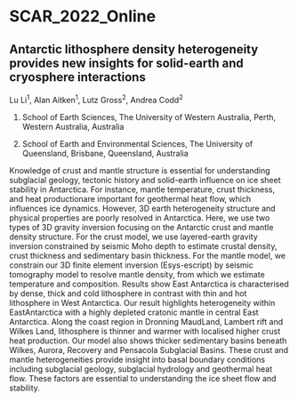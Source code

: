 # SCAR_2022_Online
## Antarctic lithosphere density heterogeneity provides new insights for solid-earth and cryosphere interactions

Lu Li<sup>1</sup>, Alan Aitken<sup>1</sup>, Lutz Gross<sup>2</sup>, Andrea Codd<sup>2</sup>

1. School of Earth Sciences, The University of Western Australia, Perth, Western Australia, Australia

2. School of Earth and Environmental Sciences, The University of Queensland, Brisbane, Queensland, Australia

Knowledge of crust and mantle structure is essential for understanding subglacial geology, tectonic history and solid-earth influence on ice sheet stability in Antarctica. For instance, mantle temperature, crust thickness, and heat productionare important for geothermal heat flow, which influences ice dynamics. However, 3D earth heterogeneity structure and physical properties are poorly resolved in Antarctica. Here, we use two types of 3D gravity inversion focusing on the Antarctic crust and mantle density structure. For the crust model, we use layered-earth gravity inversion constrained by seismic Moho depth to estimate crustal density, crust thickness and sedimentary basin thickness. For the mantle model, we constrain our 3D finite element inversion (Esys-escript) by seismic tomography model to resolve mantle density, from which we estimate temperature and composition. Results show East Antarctica is characterised by dense, thick and cold lithosphere in contrast with thin and hot lithosphere in West Antarctica. Our result highlights heterogeneity within EastAntarctica with a highly depleted cratonic mantle in central East Antarctica. Along the coast region in Dronning MaudLand, Lambert rift and Wilkes Land, lithosphere is thinner and warmer with localised higher crust heat production. Our model also shows thicker sedimentary basins beneath Wilkes, Aurora, Recovery and Pensacola Subglacial Basins. These crust and mantle heterogeneities provide insight into basal boundary conditions including subglacial geology, subglacial hydrology and geothermal heat flow. These factors are essential to understanding the ice sheet flow and stability.
